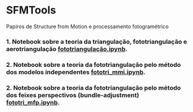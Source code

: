 # SFMTools
Papiros de Structure from Motion e processamento fotogramétrico

### 1. Notebook sobre a teoria da triangulação, fototriangulação e aerotriangulação [fototriangulação.ipynb](https://github.com/HumbertoDiego/SFMTools/blob/main/fototriangulação.ipynb).
### 2. Notebook sobre a teoria da fototriangulação pelo método dos modelos independentes [fototri_mmi.ipynb](https://github.com/HumbertoDiego/SFMTools/blob/main/fototri_mmi.ipynb).
### 2. Notebook sobre a teoria da fototriangulação pelo método dos feixes perspectivos (bundle-adjustment) [fototri_mfp.ipynb](https://github.com/HumbertoDiego/SFMTools/blob/main/fototri_mfp.ipynb).

<!-- 
git init
git remote add origin https://github.com/HumbertoDiego/SFMTools
git pull origin main
# Do and push changes:
git add * ; git commit -m "general updates"; git push -u origin main
#Pull changes
git pull origin main
 -->